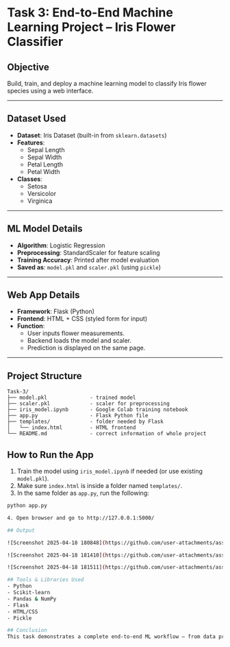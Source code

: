 # Task 3: End-to-End Machine Learning Project – Iris Flower Classifier

## Objective
Build, train, and deploy a machine learning model to classify Iris flower species using a web interface.

---

## Dataset Used
- **Dataset**: Iris Dataset (built-in from `sklearn.datasets`)
- **Features**:
  - Sepal Length
  - Sepal Width
  - Petal Length
  - Petal Width
- **Classes**:
  - Setosa
  - Versicolor
  - Virginica

---

## ML Model Details
- **Algorithm**: Logistic Regression
- **Preprocessing**: StandardScaler for feature scaling
- **Training Accuracy**: Printed after model evaluation
- **Saved as**: `model.pkl` and `scaler.pkl` (using `pickle`)

---

## Web App Details
- **Framework**: Flask (Python)
- **Frontend**: HTML + CSS (styled form for input)
- **Function**: 
  - User inputs flower measurements.
  - Backend loads the model and scaler.
  - Prediction is displayed on the same page.

---

## Project Structure

```
Task-3/
├── model.pkl              - trained model
├── scaler.pkl             - scaler for preprocessing
├── iris_model.ipynb       - Google Colab training notebook
├── app.py                 - Flask Python file
├── templates/             - folder needed by Flask
│   └── index.html         - HTML frontend
└── README.md              - correct information of whole project
```

## How to Run the App
1. Train the model using `iris_model.ipynb` if needed (or use existing `model.pkl`).
2. Make sure `index.html` is inside a folder named `templates/`.
3. In the same folder as `app.py`, run the following:
```bash
python app.py

4. Open browser and go to http://127.0.0.1:5000/

## Output

![Screenshot 2025-04-18 180848](https://github.com/user-attachments/assets/8ab09a62-a59f-4259-bbdf-e5644cb0697c)

![Screenshot 2025-04-18 181410](https://github.com/user-attachments/assets/ff82526d-f9c4-4d5d-a608-3f4ad4817c90)

![Screenshot 2025-04-18 181511](https://github.com/user-attachments/assets/8757c2bb-d746-4877-8569-0dea7bc1dbd5)

## Tools & Libraries Used
- Python
- Scikit-learn
- Pandas & NumPy
- Flask
- HTML/CSS
- Pickle

## Conclusion
This task demonstrates a complete end-to-end ML workflow — from data preprocessing and model training to deployment via a Flask web app. The interactive UI makes it easy for users to classify Iris flowers based on input features.
